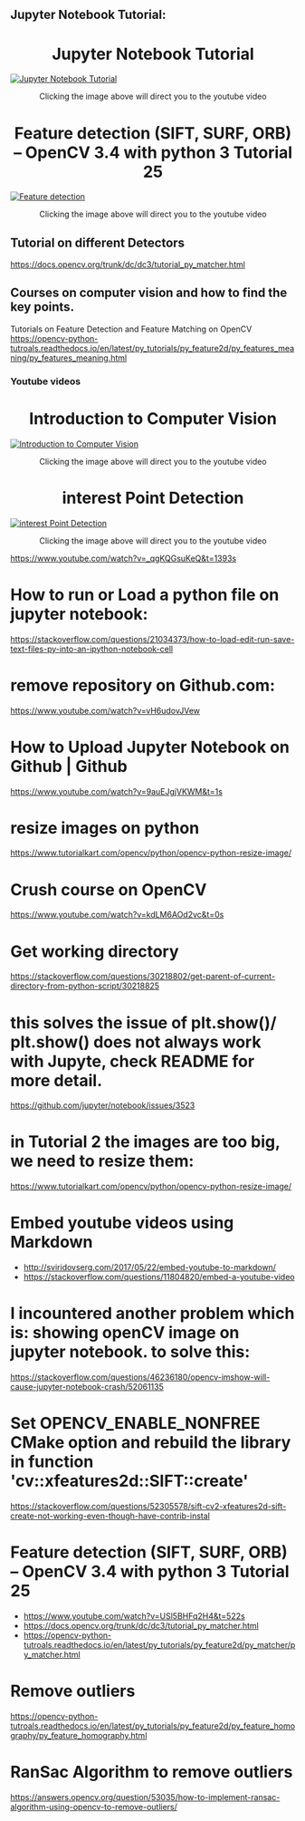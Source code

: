 ## Jupyter Notebook Tutorial:
<h1><center>Jupyter Notebook Tutorial</center></h1>

[![Jupyter Notebook Tutorial](http://img.youtube.com/vi/EEEZX_0FMEc/0.jpg)](https://www.youtube.com/watch?v=EEEZX_0FMEc "Jupyter Notebook Tutorial")
<center> Clicking the image above will direct you to the youtube video</center>

## <h1><center>Feature detection (SIFT, SURF, ORB) – OpenCV 3.4 with python 3 Tutorial 25</center></h1>
 
[![Feature detection](http://img.youtube.com/vi/USl5BHFq2H4&t=5s/0.jpg)](https://www.youtube.com/watch?v=USl5BHFq2H4&t=5s "Feature detection")
<center> Clicking the image above will direct you to the youtube video</center>

## Tutorial on different Detectors 
https://docs.opencv.org/trunk/dc/dc3/tutorial_py_matcher.html


## Courses on computer vision and how to find the key points.
Tutorials on Feature Detection and Feature Matching on OpenCV
https://opencv-python-tutroals.readthedocs.io/en/latest/py_tutorials/py_feature2d/py_features_meaning/py_features_meaning.html

### Youtube videos
<h1><center>Introduction to Computer Vision</center></h1>
 
[![Introduction to Computer Vision](http://img.youtube.com/vi/715uLCHt4jE&t=1sc/0.jpg)](https://www.youtube.com/watch?v=715uLCHt4jE&t=1s "Introduction to Computer Vision")
<center> Clicking the image above will direct you to the youtube video</center>

<h1><center>interest Point Detection</center></h1>
 
[![interest Point Detection](http://img.youtube.com/vi/_qgKQGsuKeQ&t=1393s/0.jpg)](https://www.youtube.com/watch?v=_qgKQGsuKeQ&t=1393s "interest Point Detection")
<center> Clicking the image above will direct you to the youtube video</center>

https://www.youtube.com/watch?v=_qgKQGsuKeQ&t=1393s

# How to run or Load a python file on jupyter notebook:
https://stackoverflow.com/questions/21034373/how-to-load-edit-run-save-text-files-py-into-an-ipython-notebook-cell

# remove repository on Github.com:
https://www.youtube.com/watch?v=vH6udovJVew

# How to Upload Jupyter Notebook on Github | Github
https://www.youtube.com/watch?v=9auEJgjVKWM&t=1s

# resize images on python
https://www.tutorialkart.com/opencv/python/opencv-python-resize-image/

# Crush course on OpenCV
https://www.youtube.com/watch?v=kdLM6AOd2vc&t=0s

# Get working directory
https://stackoverflow.com/questions/30218802/get-parent-of-current-directory-from-python-script/30218825

# this solves the issue of plt.show()/ plt.show() does not always work with Jupyte, check README for more detail.
https://github.com/jupyter/notebook/issues/3523

# in Tutorial 2 the images are too big, we need to resize them: 
 https://www.tutorialkart.com/opencv/python/opencv-python-resize-image/

# Embed youtube videos using Markdown
* http://sviridovserg.com/2017/05/22/embed-youtube-to-markdown/
* https://stackoverflow.com/questions/11804820/embed-a-youtube-video


# I incountered another problem which is: showing openCV image on jupyter notebook. to solve this:
https://stackoverflow.com/questions/46236180/opencv-imshow-will-cause-jupyter-notebook-crash/52061135

# Set OPENCV_ENABLE_NONFREE CMake option and rebuild the library in function 'cv::xfeatures2d::SIFT::create'
https://stackoverflow.com/questions/52305578/sift-cv2-xfeatures2d-sift-create-not-working-even-though-have-contrib-instal

# Feature detection (SIFT, SURF, ORB) – OpenCV 3.4 with python 3 Tutorial 25
* https://www.youtube.com/watch?v=USl5BHFq2H4&t=522s
* https://docs.opencv.org/trunk/dc/dc3/tutorial_py_matcher.html
* https://opencv-python-tutroals.readthedocs.io/en/latest/py_tutorials/py_feature2d/py_matcher/py_matcher.html

# Remove outliers
https://opencv-python-tutroals.readthedocs.io/en/latest/py_tutorials/py_feature2d/py_feature_homography/py_feature_homography.html

# RanSac Algorithm to remove outliers
https://answers.opencv.org/question/53035/how-to-implement-ransac-algorithm-using-opencv-to-remove-outliers/
